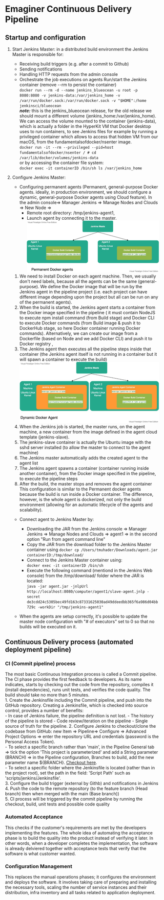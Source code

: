 # Emaginer Continuous Delivery Pipeline

## Startup and configuration  
1. Start Jenkins Master: in a distributed build environment the Jenkins Master is responsible for:
    - Receiving build triggers (e.g. after a commit to Github)
    - Sending notifications 
    - Handling HTTP requests from the admin console
    - Orchestrate the job executions on agents
Run/start the Jenkins container (remove --rm to persist the container)  
 `docker run --rm -d --name jenkins_blueocean -u root -p 8080:8080 -v jenkins-data:/var/jenkins_home -v /var/run/docker.sock:/var/run/docker.sock -v "$HOME":/home jenkinsci/blueocean
 `  
 **_note:_** this is the jenkins_blueocean release, for the old release we should mount a different volume (jenkins_home:/var/jenkins_home). 
We can access the volume mounted to the container (jenkins-data), which is actually a folder in the HyperKit VM that Docker desktop uses to run containers, to see  Jenkins files for example
 by running a privileged container which allows to access that hidden VM from our macOS, from the fundamentalsofdocker/nsenter image.  
``
docker run -it --rm --privileged --pid=host fundamentalsofdocker/nsenter
/ # cd /var/lib/docker/volumes/jenkins-data
``  
or by accessing the container file system:   
``
docker exec -it containerID /bin/sh ls /var/jenkins_home  
``  
2. Configure Jenkins Master:  
	- Configuring permanent agents (Permanent, general-purpose Docker agents. ideally, in production environment, we should
 configure a dynamic, general-purpose Docker agents using Cloud feature). In the admin console=> Manager Jenkins => Manage Nodes and Clouds => New Node => 
        - Remote root directory: /tmp/jenkins-agent1, 
        - Launch agent by connecting it to the master.  
 ![Permanent, general-purpose Docker agents](permanent-docker-agent.vpd.jpg)  
    1. We need to install Docker on each agent machine. Then, we usually don't need labels, because all the agents can be the same (general-purpose).
 We define the Docker image that will be run by the Jenkins agent in the pipeline project (i.e. each project can have
 different image depending upon the project but all can be run on any of the permanent agents). 
    2. When the build is started, the Jenkins agent starts a container from the Docker image specified in the pipeline ( it must contain NodeJS to execute npm install command
 (from Build stage) and Docker CLI to execute Docker commands (from Build image & push it to DockerHub stage, so here Docker container running Docker commands). Alternatively, we can create
 our image from a Dockerfile (based on Node and we add Docker CLI) and push it to Docker registry , 
    3. The Jenkins agent then executes all the pipeline steps inside that container (the Jenkins agent itself is not running in a container
  but it will spawn a container to execute the build)
 ![Dynamic, general-purpose Docker agents](dynamic-docker-agent.vpd.jpg) 
    1. When the Jenkins job is started, the master runs, on the agent machine, a new container from the image defined in the agent cloud template (jenkins-slave). 
    2. The jenkins-slave container is actually the Ubuntu image with the sshd server installed (to allow the master to connect to the agent machine) 
    3. The Jenkins master automatically adds the created agent to the agent list 
    4. The Jenkins agent spawns a container (container running inside another container), from the Docker image specified in the pipeline, to execute the pipeline steps
    5. After the build, the master stops and removes the agent container
 This configuration is similar to the Permanent docker agents because the build is run inside a Docker container. 
 The difference, however, is the whole agent is dockerized, not only the build environment (allowing for an automatic 
 lifecycle of the agents and scalability).
 
	- Connect agent to Jenkins Master by:
		- Downloading the JAR from the Jenkins console => Manager Jenkins => Manage Nodes and Clouds => agent1 => in the second option "Run from agent command line"
		- Copy the JAR from the download folder to the Jenkins Master container using 
			`
			docker cp /Users/tmuhader/Downloads/agent.jar containerID:/tmp/download/
			`
		- Connect to the Jenkins Master container using:  
			`
			docker exec -it containerID /bin/sh
			`
		- Execute the following command (mentiond in the Jenkins Web console) from the /tmp/download/ folder where the JAR is located:  
			`
			java -jar agent.jar -jnlpUrl http://localhost:8080/computer/agent1/slave-agent.jnlp -secret de3cdd24c5305bec49fd163c87331625030ad49ddeedbb365f6a986d04bb729c -workDir "/tmp/jenkins-agent1"
			`
		
	- When the agents are setup correctly, it's possible to update the master node configuration with "# of executors" set to 0
so that no builds will be executed on it.
## Continuous Delivery process (automated deployment pipeline)
### CI (Commit pipeline) process  
The most basic Continuous Integration process is called a Commit pipeline.
The CI phase provides the first feedback to developers. As its name indicates, starts by checking out the code from the repository, 
compiles it (install dependencies), runs unit tests, and verifies the code quality. 
The build should take no more than 5 minutes.  
        1. Create the Jenkinsfile including the Commit pipeline, and push into the GitHub repository. Creating a Jenkinsfile, which is checked into source control, provides a number of benefits:  
            - In case of Jenkins failure, the pipeline definition is not lost.
            - The history of the pipeline is stored
            - Code review/iteration on the pipeline
            - Single source of truth for the pipeline. 
        2. Configure Jenkins to checkout/clone the codebase from GitHub: new Item => Pipeline=> Configure => Advanced Project Options => enter the repository URL and credentials (password is the Personal Access Token).  
            - To select a specific branch rather than 'main', in the Pipeline General tab => tick the option 'This project is 
            parameterized' and add a String parameter (BRANCH) => in the Pipeline configuration, Branches to build, add 
            the new parameter name ${BRANCH}. [Checkout here](https://stackoverflow.com/questions/32108380/jenkins-how-to-build-a-specific-branch).  
            - To select a specific folder where the Jenkinsfile is located (rather than in the project root), set the path in the field: 'Script Path' such as 'scripts/jenkins/Jenkinsfile'.  
        3. Configure the build trigger (external by Githb) and notifications in Jenkins  
        4. Push the code to the remote repository (to the feature branch (Head branch) then when merged with the main (Base branch))  
        5. CI process will be triggered by the commit pipeline by running the checkout, build, unit tests and possible code quality  
### Automated Acceptance
This checks if the customer's requirements are met by the developers implementing the features. The whole idea of automating the acceptance phase is to build the quality into the product instead 
of verifying it later. In other words, when a developer completes the implementation, the software is already delviered together with acceptance tests that verify that the software is what customer wanted.

### Configuration Management  
This replaces the manual operations phases; it configures the environment and deploys the software. It involves taking care of preparing and installing the necessary tools, scaling the number of service
instances and their distribution, infra inventory and all tasks related to application deployment.